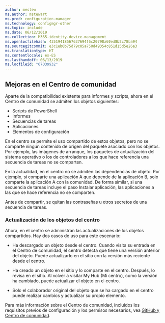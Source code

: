 ```yaml
---
author: mestew
ms.author: mstewart
ms.prod: configuration-manager
ms.technology: configmgr-other
ms.topic: include
ms.date: 06/12/2019
ms.collection: M365-identity-device-management
ms.openlocfilehash: 43519418567637694f6c20798a60ed8b2c78ba94
ms.sourcegitcommit: e3c1eb0b75d79c05a750d49354c851d15d5e26a3
ms.translationtype: HT
ms.contentlocale: es-ES
ms.lasthandoff: 06/13/2019
ms.locfileid: "67039932"
---
```

## <a name="bkmk_hub"></a> Mejoras en el Centro de comunidad

<!--4224401 & 3555935-->

Aparte de la compatibilidad existente para informes y scripts, ahora en el Centro de comunidad se admiten los objetos siguientes:  

- Scripts de PowerShell
- Informes
- Secuencias de tareas
- Aplicaciones
- Elementos de configuración  

En el centro se permite el uso compartido de estos objetos, pero no se comparte ningún contenido de origen del paquete asociado con los objetos. Por ejemplo, las imágenes de arranque, los paquetes de actualización del sistema operativo o los de controladores a los que hace referencia una secuencia de tareas no se comparten.

En la actualidad, en el centro no se admiten las dependencias de objeto. Por ejemplo, si comparte una aplicación A que depende de la aplicación B, solo comparte la aplicación A con la comunidad. De forma similar, si una secuencia de tareas incluye el paso Instalar aplicación, las aplicaciones a las que se hace referencia no se comparten.

Antes de compartir, se quitan las contraseñas u otros secretos de una secuencia de tareas.

### <a name="updating-hub-objects"></a>Actualización de los objetos del centro

Ahora, en el centro se administran las actualizaciones de los objetos compartidos. Hay dos casos de uso para este escenario:

   - Ha descargado un objeto desde el centro. Cuando visita su entrada en el Centro de comunidad, el centro detecta que tiene una versión anterior del objeto. Puede actualizarlo en el sitio con la versión más reciente desde el centro.

   - Ha creado un objeto en el sitio y lo comparte en el centro. Después, lo revisa en el sitio. Al volver a visitar My Hub (Mi centro), como la versión ha cambiado, puede actualizar el objeto en el centro.

   - Solo el colaborador original del objeto que se ha cargado en el centro puede realizar cambios y actualizar su propio elemento. 

Para más información sobre el Centro de comunidad, incluidos los requisitos previos de configuración y los permisos necesarios, vea [GitHub y Centro de comunidad](/sccm/core/get-started/2019/technical-preview-1904#community-hub-and-github).
